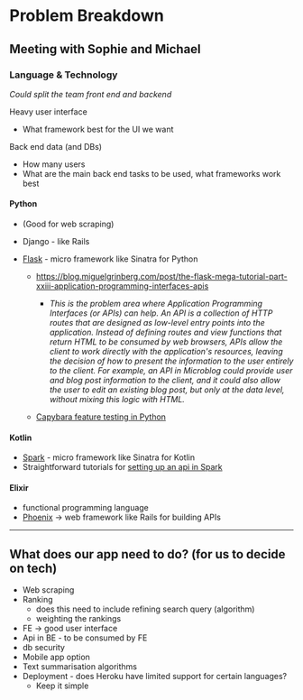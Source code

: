 Problem Breakdown
=================

## Meeting with Sophie and Michael

### Language & Technology

_Could split the team front end and backend_

Heavy user interface
- What framework best for the UI we want

Back end data (and DBs)
- How many users
- What are the main back end tasks to be used, what frameworks work best


#### Python

- (Good for web scraping)
- Django - like Rails
- [Flask](http://flask.pocoo.org/) - micro framework like Sinatra for Python

    - https://blog.miguelgrinberg.com/post/the-flask-mega-tutorial-part-xxiii-application-programming-interfaces-apis
      - _This is the problem area where Application Programming Interfaces (or APIs) can help. An API is a collection of HTTP routes that are designed as low-level entry points into the application. Instead of defining routes and view functions that return HTML to be consumed by web browsers, APIs allow the client to work directly with the application's resources, leaving the decision of how to present the information to the user entirely to the client. For example, an API in Microblog could provide user and blog post information to the client, and it could also allow the user to edit an existing blog post, but only at the data level, without mixing this logic with HTML._

    - [Capybara feature testing in Python](https://elliterate.github.io/capybara.py/)



#### Kotlin

- [Spark](http://sparkjava.com/) - micro framework like Sinatra for Kotlin
- Straightforward tutorials for [setting up an api in Spark](http://sparkjava.com/tutorials/kotlin)


#### Elixir

- functional programming language
- [Phoenix](https://phoenixframework.org/) -> web framework like Rails for building APIs

------

## What does our app need to do? (for us to decide on tech)

- Web scraping
- Ranking
  - does this need to include refining search query (algorithm)
  - weighting the rankings
- FE -> good user interface
- Api in BE - to be consumed by FE
- db security
- Mobile app option
- Text summarisation algorithms
- Deployment - does Heroku have limited support for certain languages?
  - Keep it simple